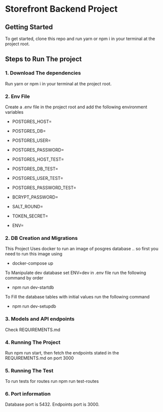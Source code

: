 # Storefront Backend Project

## Getting Started
To get started, clone this repo and run yarn or npm i in your terminal at the project root.

## Steps to Run The project

### 1.  Download The dependencies 
Run yarn or npm i in your terminal at the project root.

### 2.  Env File
Create a .env file in the project root and add the following environment variables

- POSTGRES_HOST=
- POSTGRES_DB=
- POSTGRES_USER=
- POSTGRES_PASSWORD=

- POSTGRES_HOST_TEST=
- POSTGRES_DB_TEST=
- POSTGRES_USER_TEST=
- POSTGRES_PASSWORD_TEST=

- BCRYPT_PASSWORD=
- SALT_ROUND=
- TOKEN_SECRET=

- ENV=

### 2.  DB Creation and Migrations
This Project Uses docker to run an image of posgres database .. so first you need to run this image using
- docker-compose up

To Manipulate dev database set ENV=dev in .env file run the following command by order
- npm run dev-startdb

To Fill the database tables with initial values run the following command
- npm run dev-setupdb

### 3. Models and API endpoints

Check REQUIREMENTS.md

### 4. Running The Project

Run npm run start, then fetch the endpoints stated in the REQUIREMENTS.md on port 3000

### 5. Running The Test

To run tests for routes run npm run test-routes

### 6. Port information

Database port is 5432. 
Endpoints port is 3000. 
